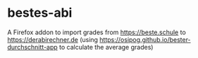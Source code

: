 # bestes-abi
A Firefox addon to import grades from https://beste.schule to https://derabirechner.de (using https://osipog.github.io/bester-durchschnitt-app to calculate the average grades)

